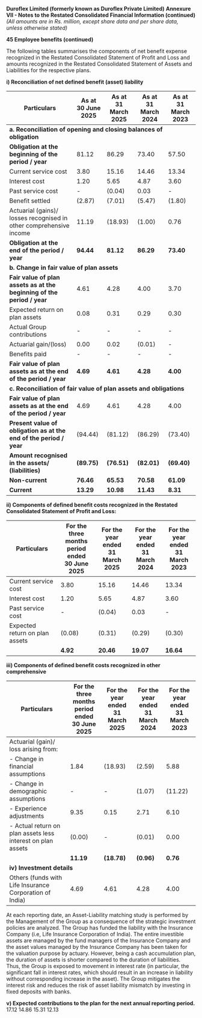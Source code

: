 **Duroflex Limited (formerly known as Duroflex Private Limited)**
**Annexure VII - Notes to the Restated Consolidated Financial Information (continued)**
*(All amounts are in Rs. million, except share data and per share data, unless otherwise stated)*

**45 Employee benefits (continued)**

The following tables summarises the components of net benefit expense recognized in the Restated Consolidated Statement of Profit and Loss and amounts recognized in the Restated Consolidated Statement of Assets and Liabilities for the respective plans.

**i) Reconciliation of net defined benefit (asset) liability**

<table><thead><tr><th>Particulars</th><th>As at<br>30 June 2025</th><th>As at<br>31 March 2025</th><th>As at<br>31 March 2024</th><th>As at<br>31 March 2023</th></tr></thead><tbody><tr><td colspan="5"><strong>a. Reconciliation of opening and closing balances of obligation</strong></td></tr><tr><td><strong>Obligation at the beginning of the period / year</strong></td><td>81.12</td><td>86.29</td><td>73.40</td><td>57.50</td></tr><tr><td>Current service cost</td><td>3.80</td><td>15.16</td><td>14.46</td><td>13.34</td></tr><tr><td>Interest cost</td><td>1.20</td><td>5.65</td><td>4.87</td><td>3.60</td></tr><tr><td>Past service cost</td><td>-</td><td>(0.04)</td><td>0.03</td><td>-</td></tr><tr><td>Benefit settled</td><td>(2.87)</td><td>(7.01)</td><td>(5.47)</td><td>(1.80)</td></tr><tr><td>Actuarial (gains)/ losses recognised in other comprehensive income</td><td>11.19</td><td>(18.93)</td><td>(1.00)</td><td>0.76</td></tr><tr><td><strong>Obligation at the end of the period / year</strong></td><td><strong>94.44</strong></td><td><strong>81.12</strong></td><td><strong>86.29</strong></td><td><strong>73.40</strong></td></tr><tr><td colspan="5"><strong>b. Change in fair value of plan assets</strong></td></tr><tr><td><strong>Fair value of plan assets as at the beginning of the period / year</strong></td><td>4.61</td><td>4.28</td><td>4.00</td><td>3.70</td></tr><tr><td>Expected return on plan assets</td><td>0.08</td><td>0.31</td><td>0.29</td><td>0.30</td></tr><tr><td>Actual Group contributions</td><td>-</td><td>-</td><td>-</td><td>-</td></tr><tr><td>Actuarial gain/(loss)</td><td>0.00</td><td>0.02</td><td>(0.01)</td><td>-</td></tr><tr><td>Benefits paid</td><td>-</td><td>-</td><td>-</td><td>-</td></tr><tr><td><strong>Fair value of plan assets as at the end of the period / year</strong></td><td><strong>4.69</strong></td><td><strong>4.61</strong></td><td><strong>4.28</strong></td><td><strong>4.00</strong></td></tr><tr><td colspan="5"><strong>c. Reconciliation of fair value of plan assets and obligations</strong></td></tr><tr><td><strong>Fair value of plan assets as at the end of the period / year</strong></td><td>4.69</td><td>4.61</td><td>4.28</td><td>4.00</td></tr><tr><td><strong>Present value of obligation as at the end of the period / year</strong></td><td>(94.44)</td><td>(81.12)</td><td>(86.29)</td><td>(73.40)</td></tr><tr><td><strong>Amount recognised in the assets/ (liabilities)</strong></td><td><strong>(89.75)</strong></td><td><strong>(76.51)</strong></td><td><strong>(82.01)</strong></td><td><strong>(69.40)</strong></td></tr><tr><td><strong>Non-current</strong></td><td><strong>76.46</strong></td><td><strong>65.53</strong></td><td><strong>70.58</strong></td><td><strong>61.09</strong></td></tr><tr><td><strong>Current</strong></td><td><strong>13.29</strong></td><td><strong>10.98</strong></td><td><strong>11.43</strong></td><td><strong>8.31</strong></td></tr></tbody></table>

**ii) Components of defined benefit costs recognized in the Restated Consolidated Statement of Profit and Loss:**

<table><thead><tr><th>Particulars</th><th>For the three months<br>period ended<br>30 June 2025</th><th>For the year ended<br>31 March 2025</th><th>For the year ended<br>31 March 2024</th><th>For the year ended<br>31 March 2023</th></tr></thead><tbody><tr><td>Current service cost</td><td>3.80</td><td>15.16</td><td>14.46</td><td>13.34</td></tr><tr><td>Interest cost</td><td>1.20</td><td>5.65</td><td>4.87</td><td>3.60</td></tr><tr><td>Past service cost</td><td>-</td><td>(0.04)</td><td>0.03</td><td>-</td></tr><tr><td>Expected return on plan assets</td><td>(0.08)</td><td>(0.31)</td><td>(0.29)</td><td>(0.30)</td></tr><tr><td></td><td><strong>4.92</strong></td><td><strong>20.46</strong></td><td><strong>19.07</strong></td><td><strong>16.64</strong></td></tr></tbody></table>

**iii) Components of defined benefit costs recognized in other comprehensive**

<table><thead><tr><th>Particulars</th><th>For the three months<br>period ended<br>30 June 2025</th><th>For the year ended<br>31 March 2025</th><th>For the year ended<br>31 March 2024</th><th>For the year ended<br>31 March 2023</th></tr></thead><tbody><tr><td>Actuarial (gain)/ loss arising from:</td><td></td><td></td><td></td><td></td></tr><tr><td>- Change in financial assumptions</td><td>1.84</td><td>(18.93)</td><td>(2.59)</td><td>5.88</td></tr><tr><td>- Change in demographic assumptions</td><td>-</td><td>-</td><td>(1.07)</td><td>(11.22)</td></tr><tr><td>- Experience adjustments</td><td>9.35</td><td>0.15</td><td>2.71</td><td>6.10</td></tr><tr><td>- Actual return on plan assets less interest on plan assets</td><td>(0.00)</td><td>-</td><td>(0.01)</td><td>0.00</td></tr><tr><td></td><td><strong>11.19</strong></td><td><strong>(18.78)</strong></td><td><strong>(0.96)</strong></td><td><strong>0.76</strong></td></tr><tr><td colspan="5"><strong>iv) Investment details</strong></td></tr><tr><td>Others (funds with Life Insurance Corporation of India)</td><td>4.69</td><td>4.61</td><td>4.28</td><td>4.00</td></tr></tbody></table>

At each reporting date, an Asset-Liability matching study is performed by the Management of the Group as a consequence of the strategic investment policies are analyzed. The Group has funded the liability with the Insurance Company (i.e, Life Insurance Corporation of India). The entire investible assets are managed by the fund managers of the Insurance Company and the asset values managed by the Insurance Company has been taken for the valuation purpose by actuary. However, being a cash accumulation plan, the duration of assets is shorter compared to the duration of liabilities. Thus, the Group is exposed to movement in interest rate (in particular, the significant fall in interest rates, which should result in an increase in liability without corresponding increase in the asset). The Group mitigates the interest risk and reduces the risk of asset liability mismatch by investing in fixed deposits with banks.

**v) Expected contributions to the plan for the next annual reporting period.** 17.12 14.86 15.31 12.13